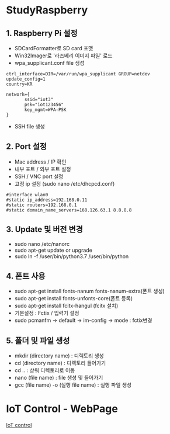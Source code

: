 # StudyRaspberry

## 1. Raspberry Pi 설정

- SDCardFormatter로 SD card 포맷
- Win32Imager로 '라즈베리 이미지 파일' 로드
- wpa_supplicant.conf file 생성

```
ctrl_interface=DIR=/var/run/wpa_supplicant GROUP=netdev
update_config=1
country=KR

network={
	   ssid="iot3"
	   psk="iot123456"
	   key_mgmt=WPA-PSK
}

```
- SSH file 생성

## 2. Port 설정

- Mac address / IP 확인
- 내부 포트 / 외부 포트 설정
- SSH / VNC port 설정
- 고정 ip 설정 (sudo nano /etc/dhcpcd.conf)
```
#interface wlan0
#static ip_address=192.168.0.11
#static routers=192.168.0.1
#static domain_name_servers=168.126.63.1 8.8.8.8

```

## 3. Update 및 버전 변경

- sudo nano /etc/nanorc
- sudo apt-get update or upgrade
- sudo ln -f /user/bin/python3.7 /user/bin/python

## 4. 폰트 사용
- sudo apt-get install fonts-nanum fonts-nanum-extra(폰트 생성)
- sudo apt-get install fonts-unfonts-core(폰트 등록)
- sudo apt-get install fcitx-hangul (fcitx 설치)
- 기본설정 : Fctix /  입력기 설정
- sudo pcmanfm -> default -> im-config -> mode : fctix변경

## 5. 폴더 및 파일 생성
- mkdir (directory name) : 디렉토리 생성
- cd (directory name) : 디렉토리 들어가기
- cd .. : 상워 디렉토리로 이동
- nano (file name) : file 생성 및 들어가기
- gcc (file name) -o (실행 file name) : 실행 파일 생성
 
 # IoT Control - WebPage
 [IoT control](/IoT%20contloer/README.md) <br>

